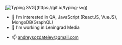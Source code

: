 [![Typing SVG](https://readme-typing-svg.herokuapp.com?color=F7832E&lines=%F0%9F%91%8B+Hi%2C+I%E2%80%99m+Andrey+Sozdatelev!+;%F0%9F%91%8B+Nice+to+meet+you+here!)](https://git.io/typing-svg)
- 👀 I’m interested in QA, JavaScript (ReactJS, VueJS), MongoDB(GraphQL)
- 👀 I'm working in Leningrad Media
<!---- - 🌱 Now I am learning Vadim Ksendzov's course "Software Testing"--->
- 📫 andreysozdatelev@gmail.com
<!---- 💞️ I’m looking to collaborate on ...--->
<!---
EkcTe3u/EkcTe3u is a ✨ special ✨ repository because its `README.md` (this file) appears on your GitHub profile.
You can click the Preview link to take a look at your changes.
--->
